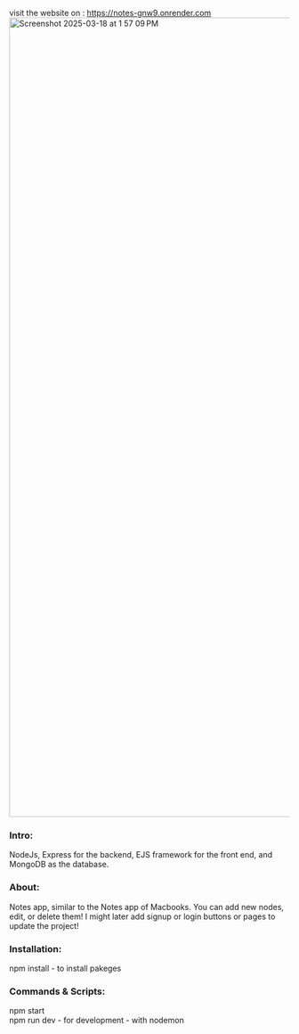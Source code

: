 visit the website on : https://notes-gnw9.onrender.com
<img width="1435" alt="Screenshot 2025-03-18 at 1 57 09 PM" src="https://github.com/user-attachments/assets/186f7bd5-974f-400e-9548-15e9479433ab" />

### Intro:
NodeJs, Express for the backend, EJS framework for the front end, and MongoDB as the database.

### About:
Notes app, similar to the Notes app of Macbooks. You can add new nodes, edit, or delete them!
I might later add signup or login buttons or pages to update the project!

### Installation:
npm install    - to install pakeges

### Commands & Scripts:
npm start   
npm run dev  - for development  - with nodemon

